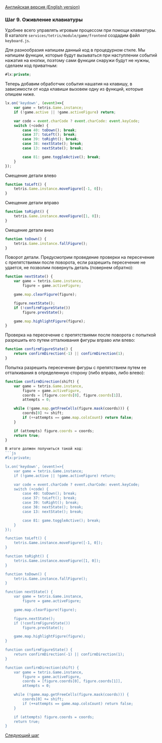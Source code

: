 [Английская версия (English version)](https://github.com/epicoon/lx-doc-articles/en/app-dev/expl1/9_keyboard.md)

### Шаг 9. Оживление клавиатуры

Удобнее всего управлять игровым процессом при помощи клавиатуры. В каталоге `services/tetris/module/game/frontend` создадим файл `keyboard.js`.

Для разнообразия напишем данный код в процедурном стиле. Мы напишем функции, которые будут вызываться при наступлении событий нажатия на кнопки, поэтому сами функции снаружи будут не нужны, сделаем код приватным:
```js
#lx:private;
```

Теперь добавим обработчик события нашатия на клавишу, в зависимости от кода клавиши вызовем одну из функций, которые опишем ниже.
```js
lx.on('keydown', (event)=>{
	var game = tetris.Game.instance;
	if (!game.active || !game.activeFigure) return;

	var code = event.charCode ? event.charCode: event.keyCode;
	switch (+code) {
		case 40: toDown(); break;
		case 37: toLeft(); break;
		case 39: toRight(); break;
		case 38: nextState(); break;
		case 13: nextState(); break;

		case 81: game.toggleActive(); break;
	}
});
```

Смещение детали влево
```js
function toLeft() {
	tetris.Game.instance.moveFigure([-1, 0]);
}
```

Смещение детали вправо
```js
function toRight() {
	tetris.Game.instance.moveFigure([1, 0]);
}
```

Смещение детали вниз
```js
function toDown() {
	tetris.Game.instance.fallFigure();
}
```

Поворот детали. Предусмотрим проведение проверки на пересечение с препятствиями после поворота, если разрешить пересечение не удается, не позволим повернуть деталь (повернем обратно):
```js
function nextState() {
	var game = tetris.Game.instance,
		figure = game.activeFigure;

	game.map.clearFigure(figure);

	figure.nextState();
	if (!confirmFigureState())
		figure.prevState();

	game.map.highlightFigure(figure);
}
```

Проверка на пересечение с препятствиями после поворота с попыткой разрешить его путем отталкивания фигуры вправо или влево:
```js
function confirmFigureState() {
	return confirmDirection(-1) || confirmDirection(1);
}
```

Попытка разрешить пересечение фигуры с препятствием путем ее отталкивания в определенную сторону (либо вправо, либо влево):
```js
function confirmDirection(shift) {
	var game = tetris.Game.instance,
		figure = game.activeFigure,
		coords = [figure.coords[0], figure.coords[1]],
		attempts = 0;

	while (!game.map.getFreeCells(figure.mask(coords))) {
		coords[0] += shift;
		if (++attempts == game.map.colsCount) return false;
	}

	if (attempts) figure.coords = coords;
	return true;
}

В итоге должен получиться такой код:
```js
#lx:private;

lx.on('keydown', (event)=>{
	var game = tetris.Game.instance;
	if (!game.active || !game.activeFigure) return;

	var code = event.charCode ? event.charCode: event.keyCode;
	switch (+code) {
		case 40: toDown(); break;
		case 37: toLeft(); break;
		case 39: toRight(); break;
		case 38: nextState(); break;
		case 13: nextState(); break;

		case 81: game.toggleActive(); break;
	}
});

function toLeft() {
	tetris.Game.instance.moveFigure([-1, 0]);
}

function toRight() {
	tetris.Game.instance.moveFigure([1, 0]);
}

function toDown() {
	tetris.Game.instance.fallFigure();
}

function nextState() {
	var game = tetris.Game.instance,
		figure = game.activeFigure;

	game.map.clearFigure(figure);

	figure.nextState();
	if (!confirmFigureState())
		figure.prevState();

	game.map.highlightFigure(figure);
}

function confirmFigureState() {
	return confirmDirection(-1) || confirmDirection(1);
}

function confirmDirection(shift) {
	var game = tetris.Game.instance,
		figure = game.activeFigure,
		coords = [figure.coords[0], figure.coords[1]],
		attempts = 0;

	while (!game.map.getFreeCells(figure.mask(coords))) {
		coords[0] += shift;
		if (++attempts == game.map.colsCount) return false;
	}

	if (attempts) figure.coords = coords;
	return true;
}

```

[Следующий шаг](https://github.com/epicoon/lx-doc-articles/ru/app-dev/expl1/10_game_complete.md)
